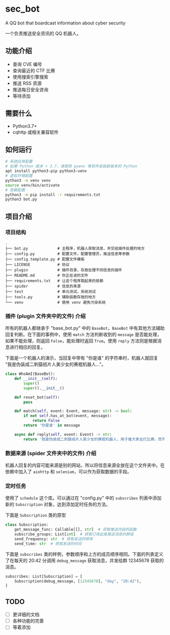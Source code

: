 # sec_bot

A QQ bot that boardcast information about cyber security

一个负责推送安全资讯的 QQ 机器人。

## 功能介绍

- 查询 CVE 编号
- 查询最近的 CTF 比赛
- 使用搜索引擎搜索
- 推送 RSS 资源
- 推送每日安全咨询
- 等待添加

## 需要什么

- Python3.7+
- cqhttp 或相关兼容软件

## 如何运行

```bash
# 系统应用配置
# 如果 Python 版本 < 3.7，请使用 pyenv 等软件安装新版本的 Python
apt install python3-pip python3-venv
# 虚拟环境配置
python3 -m venv venv
source venv/bin/activate
# 依赖配置
python3 -m pip install -r requirements.txt
python3 bot.py
```

## 项目介绍

### 项目结构

```plaintext
.
├── bot.py             # 主程序，机器人获取消息，并交给插件处理的地方
├── config.py          # 配置文件，配置管理员，推送信息等参数
├── config.template.py # 配置文件模板
├── LICENSE            # 协议
├── plugin             # 插件目录，存放处理不同信息的插件
├── README.md          # 你正在读的文件
├── requirements.txt   # 让这个程序跑起来的依赖
├── spider             # 信息的来源
├── test               # 单元测试，系统测试
├── tools.py           # 辅助函数存放的地方
└── venv               # 使用 venv 避免污染系统
```

### 插件 (plugin 文件夹中的文件) 介绍

所有的机器人都继承于 "base_bot.py" 中的 `BaseBot`，`BaseBot` 中有其他方法辅助回复判断。在下面的事例中，使用 `match` 方法判断收到的 `message` 是否能处理，如果不能处理，则返回 `False`，能处理时返回 `True`。使用 `reply` 方法则是根据消息进行相应的回复。

下面是一个机器人的演示，当回复中带有 "你是谁" 的字符串时，机器人就回复 "我是伪装成二刺猿纸片人美少女的赛棍机器人..."。

```python
class WhoAmI(BaseBot):
    def __init__(self):
        super()
        super().__init__()

    def reset_bot(self):
        pass

    def match(self, event: Event, message: str) -> bool:
        if not self.has_at_bot(event, message):
            return False
        return '你是谁' in message

    async def reply(self, event: Event) -> str:
        return '我是伪装成二刺猿纸片人美少女的赛棍机器人，用于催大家去打比赛，而不是整天窝宿舍玩游戏。'

```

### 数据来源 (spider 文件夹中的文件) 介绍

机器人回复的内容可能来源是别的网站，所以将信息来源全放在这个文件夹中。在依赖中加入了 `aiohttp` 和 `selenium`，可以作为获取数据的手段。

### 定时任务

使用了 `schedule` 这个库。可以通过在 "config.py" 中的 `subscribes` 列表中添加新的 `Subscription` 对象，达到添加定时任务的方法。

下面是 `Subscription` 类的原型

```python
class Subscription:
    get_message_func: Callable[[], str]  # 获取推送内容的函数
    subscribe_groups: List[int]  # 获取订阅此条推送消息的群组
    send_frequency: str  # 获取发送的频率
    send_time: str  # 获取发送的时间

```

下面是 `subscribes` 类的样例，参数顺序和上方的成员顺序相同。下面的列表定义了在每天的 20:42 分调用 `debug_message` 获取消息，并发给群 12345678 获取的消息。

```python
subscribes: List[Subscription] = [
    Subscription(debug_message, [12345678], "day", "20:42"),
]
```

## TODO

- [ ] 更详细的文档
- [ ] 各种功能的完善
- [ ] 等着添加
